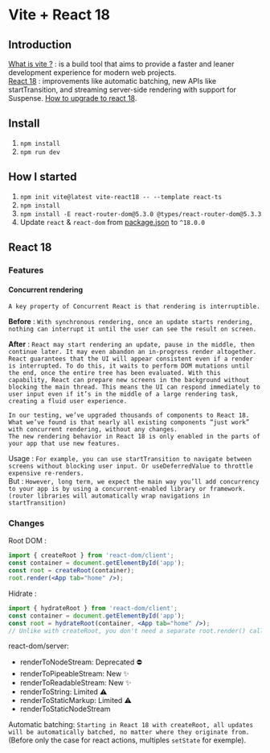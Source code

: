 # Vite + React 18

## Introduction

[What is vite ?](https://vitejs.dev/guide/) :  is a build tool that aims to provide a faster and leaner development experience for modern web projects.  
[React 18](https://reactjs.org/blog/2022/03/29/react-v18.html) : improvements like automatic batching, new APIs like startTransition, and streaming server-side rendering with support for Suspense.
[How to upgrade to react 18](https://reactjs.org/blog/2022/03/08/react-18-upgrade-guide.html). 

## Install

1. `npm install`
2. `npm run dev`

## How I started

1. `npm init vite@latest vite-react18 -- --template react-ts`
2. `npm install`
3. `npm install -E react-router-dom@5.3.0 @types/react-router-dom@5.3.3`
4. Update `react` & `react-dom` from [package.json](./package.json) to `^18.0.0`

## React 18

### Features

#### Concurrent rendering

`A key property of Concurrent React is that rendering is interruptible.`  

**Before** : `With synchronous rendering, once an update starts rendering, nothing can interrupt it until the user can see the result on screen.`  

**After** : `React may start rendering an update, pause in the middle, then continue later. It may even abandon an in-progress render altogether. React guarantees that the UI will appear consistent even if a render is interrupted. To do this, it waits to perform DOM mutations until the end, once the entire tree has been evaluated. With this capability, React can prepare new screens in the background without blocking the main thread. This means the UI can respond immediately to user input even if it’s in the middle of a large rendering task, creating a fluid user experience.`  

`In our testing, we’ve upgraded thousands of components to React 18. What we’ve found is that nearly all existing components “just work” with concurrent rendering, without any changes.`  
`The new rendering behavior in React 18 is only enabled in the parts of your app that use new features.`  

Usage : `For example, you can use startTransition to navigate between screens without blocking user input. Or useDeferredValue to throttle expensive re-renders.`  
But : `However, long term, we expect the main way you’ll add concurrency to your app is by using a concurrent-enabled library or framework. (router libraries will automatically wrap navigations in startTransition)`

### Changes

Root DOM :
```jsx
import { createRoot } from 'react-dom/client';
const container = document.getElementById('app');
const root = createRoot(container);
root.render(<App tab="home" />);
```

Hidrate : 
```jsx
import { hydrateRoot } from 'react-dom/client';
const container = document.getElementById('app');
const root = hydrateRoot(container, <App tab="home" />);
// Unlike with createRoot, you don't need a separate root.render() call here.
```

react-dom/server:
 - renderToNodeStream: Deprecated ⛔️️
 - renderToPipeableStream: New ✨
 - renderToReadableStream: New ✨
 - renderToString: Limited ⚠️ 
 - renderToStaticMarkup: Limited ⚠️
 - renderToStaticNodeStream

Automatic batching:
`Starting in React 18 with createRoot, all updates will be automatically batched, no matter where they originate from.` (Before only the case for react actions, multiples `setState` for exemple).